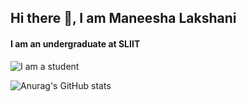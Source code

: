 ## Hi there 👋, I am **Maneesha Lakshani**

#### I am an undergraduate at SLIIT
<!-- ![I am a student](https://hotelamstephansplatz.at/wp-content/uploads/2017/10/welcome-e1507551952811.jpg) -->
![I am a student](https://i.pinimg.com/originals/de/16/58/de1658b746ed7f0ba04c3208f6fb0361.jpg)


![Anurag's GitHub stats](https://github-readme-stats.vercel.app/api?username=maneeshalakshani&show_icons=true&theme=radical)
